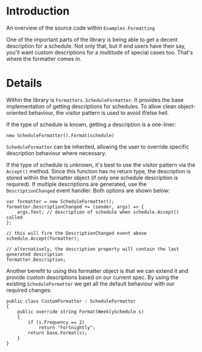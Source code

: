 # Introduction #

An overview of the source code within `Examples.Formatting`

One of the important parts of the library is being able to get a decent description for a schedule.  Not only that, but if end users have their say, you'll want custom descriptions for a multitude of special cases too. That's where the formatter comes in.


# Details #

Within the library is `Formatters.ScheduleFormatter`.  It provides the base implementation of getting descriptions for schedules.  To allow clean object-oriented behaviour, the visitor pattern is used to avoid if/else hell.

If the type of schedule is known, getting a description is a one-liner:
```
new ScheduleFormatter().Format(schedule)
```

`ScheduleFormatter` can be inherited, allowing the user to override specific description behaviour where necessary.

If the type of schedule is unknown, it's best to use the visitor pattern via the `Accept()` method.  Since this function has no return type, the description is stored within the formatter object (if only one schedule description is required).  If multiple descriptions are generated, use the `DescriptionChanged` event handler.  Both options are shown below:
```
var formatter = new ScheduleFormatter();
formatter.DescriptionChanged += (sender, args) => {
    args.Text; // description of schedule when schedule.Accept() called
};

// this will fire the DescriptionChanged event above
schedule.Accept(formatter);

// alternatively, the description property will contain the last generated description
formatter.Description; 
```

Another benefit to using this formatter object is that we can extend it and provide custom descriptions based on our current spec.  By using the existing `ScheduleFormatter` we get all the default behaviour with our required changes:
```
public class CustomFormatter : ScheduleFormatter
{
    public override string Format(WeeklySchedule s)
    {
        if (s.Frequency == 2)
            return "Fortnightly";
        return base.Format(s);
    }
}
```